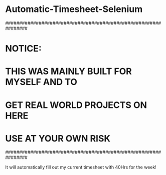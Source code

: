 # Automatic-Timesheet-Selenium

################################################################
#                          NOTICE:                             #
#       THIS WAS MAINLY BUILT FOR MYSELF AND TO                #
#             GET REAL WORLD PROJECTS ON HERE                  #
#                   USE AT YOUR OWN RISK                       #
################################################################

It will automatically fill out my current timesheet with 40Hrs for the week!
